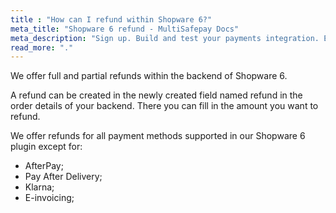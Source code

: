 ```yaml
---
title : "How can I refund within Shopware 6?"
meta_title: "Shopware 6 refund - MultiSafepay Docs"
meta_description: "Sign up. Build and test your payments integration. Explore our products and services. Use our API Reference, SDKs, and wrappers. Get support."
read_more: "."
---
```


We offer full and partial refunds within the backend of Shopware 6.

A refund can be created in the newly created field named refund in the order details of your backend.
There you can fill in the amount you want to refund. 

We offer refunds for all payment methods supported in our Shopware 6 plugin except for:
* AfterPay;
* Pay After Delivery;
* Klarna;
* E-invoicing;
